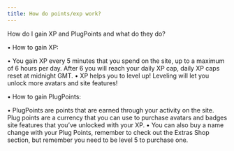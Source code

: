 ```yaml
---
title: How do points/exp work?
---
```

How do I gain XP and PlugPoints and what do they do?

• How to gain XP:

• You gain XP every 5 minutes that you spend on the site, up to a maximum of 6 hours per day. After 6 you will reach your daily XP cap, daily XP caps reset at midnight GMT.
• XP helps you to level up! Leveling will let you unlock more avatars and site features!
 

• How to gain PlugPoints:

• PlugPoints are points that are earned through your activity on the site. Plug points are a currency that you can use to purchase avatars and badges site features that you’ve unlocked with your XP.
• You can also buy a name change with your Plug Points, remember to check out the Extras Shop section, but remember you need to be level 5 to purchase one.
